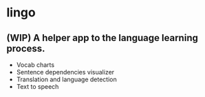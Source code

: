 # lingo
## (WIP) A helper app to the language learning process.


- Vocab charts
- Sentence dependencies visualizer
- Translation and language detection
- Text to speech
